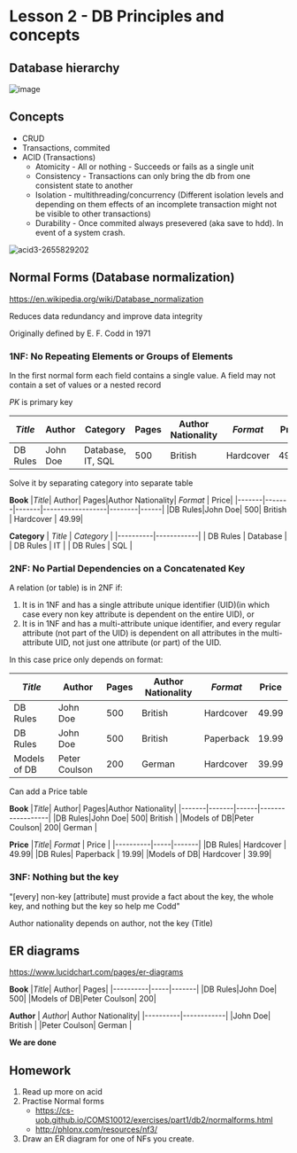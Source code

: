 # Lesson 2 - DB Principles and concepts


## Database hierarchy
![image](https://github.com/user-attachments/assets/7e2fa64d-d451-4350-9af1-e96b39579236)


## Concepts
- CRUD
- Transactions, commited
- ACID (Transactions)
  - Atomicity - All or nothing - Succeeds or fails as a single unit
  - Consistency - Transactions can only bring the db from one consistent state to another
  - Isolation - multithreading/concurrency (Different isolation levels and depending on them effects of an incomplete transaction might not be visible to other transactions)
  - Durability - Once commited always presevered (aka save to hdd). In event of a system crash.
  

![acid3-2655829202](https://github.com/user-attachments/assets/27a467b1-2310-4214-8b80-3199700b7cc8)



## Normal Forms (Database normalization)
https://en.wikipedia.org/wiki/Database_normalization

Reduces data redundancy and improve data integrity

Originally defined by E. F. Codd in 1971

### 1NF: No Repeating Elements or Groups of Elements
In the first normal form each field contains a single value. A field may not contain a set of values or a nested record

_PK_ is primary key

| _Title_ | Author | Category | Pages | Author Nationality | _Format_ | Price |  
|-------|-------|-------|-------------|--------------------|--------|------|
| DB Rules |John Doe| Database, IT, SQL | 500 | British | Hardcover | 49.99 |  

Solve it by separating category into separate table

**Book**
|_Title_| Author| Pages|Author Nationality| _Format_ | Price|
|-------|-------|-------|------------------|--------|------|
|DB Rules|John Doe| 500| British | Hardcover | 49.99|


**Category**
| _Title_ | _Category_ |
|----------|------------|
| DB Rules | Database |
| DB Rules | IT |
| DB Rules | SQL |


### 2NF: No Partial Dependencies on a Concatenated Key
A relation (or table) is in 2NF if:

1. It is in 1NF and has a single attribute unique identifier (UID)(in which case every non key attribute is dependent on the entire UID), or
2. It is in 1NF and has a multi-attribute unique identifier, and every regular attribute (not part of the UID) is dependent on all attributes in the multi-attribute UID, not just one attribute (or part) of the UID.

In this case price only depends on format:

|_Title_| Author| Pages|Author Nationality| _Format_ | Price|
|-------|-------|-------|------------------|--------|------|
|DB Rules|John Doe| 500| British | Hardcover | 49.99|
|DB Rules|John Doe| 500| British | Paperback | 19.99|
|Models of DB|Peter Coulson| 200| German |Hardcover | 39.99|

Can add a Price table


**Book**
|_Title_| Author| Pages|Author Nationality|
|-------|-------|------|------------------|
|DB Rules|John Doe| 500|  British |
|Models of DB|Peter Coulson| 200| German |

**Price**
|_Title_| _Format_ | Price |
|----------|-----|-------|
|DB Rules| Hardcover | 49.99|
|DB Rules| Paperback | 19.99|
|Models of DB| Hardcover | 39.99|


### 3NF: Nothing but the key
"[every] non-key [attribute] must provide a fact about the key, the whole key, and nothing but the key so help me Codd"

Author nationality depends on author, not the key (Title)

## ER diagrams
https://www.lucidchart.com/pages/er-diagrams


**Book**
|_Title_| Author| Pages|
|----------|-----|-------|
|DB Rules|John Doe| 500|
|Models of DB|Peter Coulson| 200|

**Author**
| _Author_| Author Nationality|
|----------|------------|
|John Doe|  British |
|Peter Coulson|  German |


**We are done**


## Homework

1. Read up more on acid
2. Practise Normal forms
   - https://cs-uob.github.io/COMS10012/exercises/part1/db2/normalforms.html
   - http://phlonx.com/resources/nf3/
3. Draw an ER diagram for one of NFs you create.
